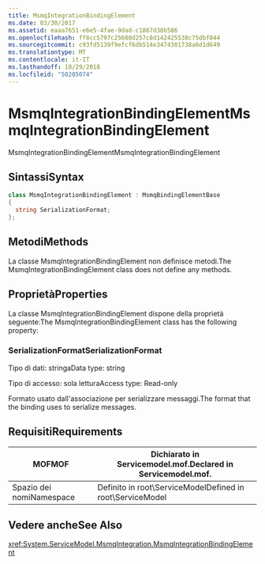 ```yaml
---
title: MsmqIntegrationBindingElement
ms.date: 03/30/2017
ms.assetid: eaaa7651-e6e5-4fae-9dad-c1867d38b586
ms.openlocfilehash: ff8cc5797c25680d257c8d142425538c75dbf044
ms.sourcegitcommit: c93fd5139f9efcf6db514e3474301738a6d1d649
ms.translationtype: MT
ms.contentlocale: it-IT
ms.lasthandoff: 10/29/2018
ms.locfileid: "50205074"
---
```

# <a name="msmqintegrationbindingelement"></a><span data-ttu-id="d69cf-102">MsmqIntegrationBindingElement</span><span class="sxs-lookup"><span data-stu-id="d69cf-102">MsmqIntegrationBindingElement</span></span>
<span data-ttu-id="d69cf-103">MsmqIntegrationBindingElement</span><span class="sxs-lookup"><span data-stu-id="d69cf-103">MsmqIntegrationBindingElement</span></span>  
  
## <a name="syntax"></a><span data-ttu-id="d69cf-104">Sintassi</span><span class="sxs-lookup"><span data-stu-id="d69cf-104">Syntax</span></span>  
  
```csharp  
class MsmqIntegrationBindingElement : MsmqBindingElementBase  
{  
  string SerializationFormat;  
};  
```  
  
## <a name="methods"></a><span data-ttu-id="d69cf-105">Metodi</span><span class="sxs-lookup"><span data-stu-id="d69cf-105">Methods</span></span>  
 <span data-ttu-id="d69cf-106">La classe MsmqIntegrationBindingElement non definisce metodi.</span><span class="sxs-lookup"><span data-stu-id="d69cf-106">The MsmqIntegrationBindingElement class does not define any methods.</span></span>  
  
## <a name="properties"></a><span data-ttu-id="d69cf-107">Proprietà</span><span class="sxs-lookup"><span data-stu-id="d69cf-107">Properties</span></span>  
 <span data-ttu-id="d69cf-108">La classe MsmqIntegrationBindingElement dispone della proprietà seguente:</span><span class="sxs-lookup"><span data-stu-id="d69cf-108">The MsmqIntegrationBindingElement class has the following property:</span></span>  
  
### <a name="serializationformat"></a><span data-ttu-id="d69cf-109">SerializationFormat</span><span class="sxs-lookup"><span data-stu-id="d69cf-109">SerializationFormat</span></span>  
 <span data-ttu-id="d69cf-110">Tipo di dati: stringa</span><span class="sxs-lookup"><span data-stu-id="d69cf-110">Data type: string</span></span>  
  
 <span data-ttu-id="d69cf-111">Tipo di accesso: sola lettura</span><span class="sxs-lookup"><span data-stu-id="d69cf-111">Access type: Read-only</span></span>  
  
 <span data-ttu-id="d69cf-112">Formato usato dall'associazione per serializzare messaggi.</span><span class="sxs-lookup"><span data-stu-id="d69cf-112">The format that the binding uses to serialize messages.</span></span>  
  
## <a name="requirements"></a><span data-ttu-id="d69cf-113">Requisiti</span><span class="sxs-lookup"><span data-stu-id="d69cf-113">Requirements</span></span>  
  
|<span data-ttu-id="d69cf-114">MOF</span><span class="sxs-lookup"><span data-stu-id="d69cf-114">MOF</span></span>|<span data-ttu-id="d69cf-115">Dichiarato in Servicemodel.mof.</span><span class="sxs-lookup"><span data-stu-id="d69cf-115">Declared in Servicemodel.mof.</span></span>|  
|---------|-----------------------------------|  
|<span data-ttu-id="d69cf-116">Spazio dei nomi</span><span class="sxs-lookup"><span data-stu-id="d69cf-116">Namespace</span></span>|<span data-ttu-id="d69cf-117">Definito in root\ServiceModel</span><span class="sxs-lookup"><span data-stu-id="d69cf-117">Defined in root\ServiceModel</span></span>|  
  
## <a name="see-also"></a><span data-ttu-id="d69cf-118">Vedere anche</span><span class="sxs-lookup"><span data-stu-id="d69cf-118">See Also</span></span>  
 <xref:System.ServiceModel.MsmqIntegration.MsmqIntegrationBindingElement>
